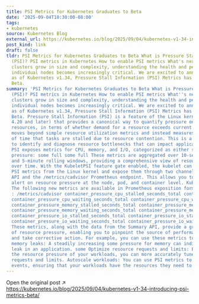 ```yaml
---
title: PSI Metrics for Kubernetes Graduates to Beta
date: '2025-09-04T10:30:00-08:00'
tags:
- kubernetes
source: Kubernetes Blog
external_url: https://kubernetes.io/blog/2025/09/04/kubernetes-v1-34-introducing-psi-metrics-beta/
post_kind: link
draft: false
tldr: PSI Metrics for Kubernetes Graduates to Beta What is Pressure Stall Information
  (PSI)? PSI metrics in Kubernetes How to enable PSI metrics What's next? As Kubernetes
  clusters grow in size and complexity, understanding the health and performance of
  individual nodes becomes increasingly critical. We are excited to announce that
  as of Kubernetes v1.34, Pressure Stall Information (PSI) Metrics has graduated to
  Beta.
summary: 'PSI Metrics for Kubernetes Graduates to Beta What is Pressure Stall Information
  (PSI)? PSI metrics in Kubernetes How to enable PSI metrics What''s next? As Kubernetes
  clusters grow in size and complexity, understanding the health and performance of
  individual nodes becomes increasingly critical. We are excited to announce that
  as of Kubernetes v1.34, Pressure Stall Information (PSI) Metrics has graduated to
  Beta. Pressure Stall Information (PSI) is a feature of the Linux kernel (version
  4.20 and later) that provides a canonical way to quantify pressure on infrastructure
  resources, in terms of whether demand for a resource exceeds current supply. It
  moves beyond simple resource utilization metrics and instead measures the amount
  of time that tasks are stalled due to resource contention. This is a powerful way
  to identify and diagnose resource bottlenecks that can impact application performance.
  PSI exposes metrics for CPU, memory, and I/O, categorized as either some or full
  pressure: some full some full These metrics are aggregated over 10-second, 1-minute,
  and 5-minute rolling windows, providing a comprehensive view of resource pressure
  over time. With the KubeletPSI feature gate enabled, the kubelet can now collect
  PSI metrics from the Linux kernel and expose them through two channels: the Summary
  API and the /metrics/cadvisor Prometheus endpoint. This allows you to monitor and
  alert on resource pressure at the node, pod, and container level. KubeletPSI /metrics/cadvisor
  The following new metrics are available in Prometheus exposition format via /metrics/cadvisor
  : /metrics/cadvisor container_pressure_cpu_stalled_seconds_total container_pressure_cpu_stalled_seconds_total
  container_pressure_cpu_waiting_seconds_total container_pressure_cpu_waiting_seconds_total
  container_pressure_memory_stalled_seconds_total container_pressure_memory_stalled_seconds_total
  container_pressure_memory_waiting_seconds_total container_pressure_memory_waiting_seconds_total
  container_pressure_io_stalled_seconds_total container_pressure_io_stalled_seconds_total
  container_pressure_io_waiting_seconds_total container_pressure_io_waiting_seconds_total
  These metrics, along with the data from the Summary API, provide a granular view
  of resource pressure, enabling you to pinpoint the source of performance issues
  and take corrective action. For example, you can use these metrics to: Identify
  memory leaks: A steadily increasing some pressure for memory can indicate a memory
  leak in an application. some Optimize resource requests and limits: By understanding
  the resource pressure of your workloads, you can more accurately tune their resource
  requests and limits. Autoscale workloads: You can use PSI metrics to trigger autoscaling
  events, ensuring that your workloads have the resources they need to perform optimally.'
---
```

Open the original post ↗ https://kubernetes.io/blog/2025/09/04/kubernetes-v1-34-introducing-psi-metrics-beta/
